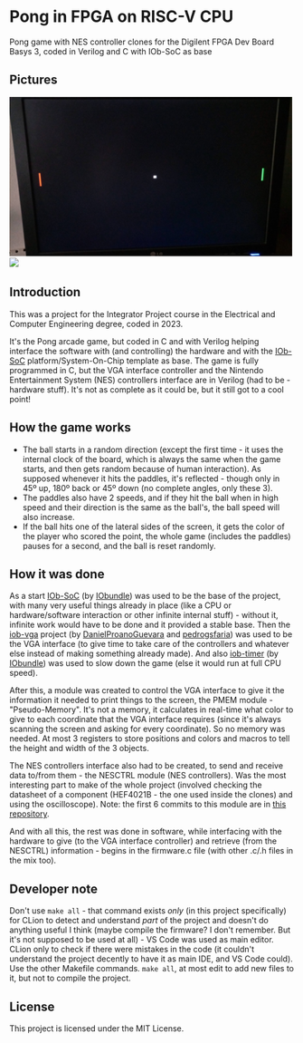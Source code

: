 # Pong in FPGA on RISC-V CPU
Pong game with NES controller clones for the Digilent FPGA Dev Board Basys 3, coded in Verilog and C with IOb-SoC as base

## Pictures
<img src="Pictures/Game picture.jpg" width="500"><img src="Pictures/Full set.jpg" width="500">

## Introduction
This was a project for the Integrator Project course in the Electrical and Computer Engineering degree, coded in 2023.

It's the Pong arcade game, but coded in C and with Verilog helping interface the software with (and controlling) the hardware and with the [IOb-SoC](https://github.com/IObundle/iob-soc) platform/System-On-Chip template as base. The game is fully programmed in C, but the VGA interface controller and the Nintendo Entertainment System (NES) controllers interface are in Verilog (had to be - hardware stuff). It's not as complete as it could be, but it still got to a cool point!

## How the game works
- The ball starts in a random direction (except the first time - it uses the internal clock of the board, which is always the same when the game starts, and then gets random because of human interaction). As supposed whenever it hits the paddles, it's reflected - though only in 45º up, 180º back or 45º down (no complete angles, only these 3).
- The paddles also have 2 speeds, and if they hit the ball when in high speed and their direction is the same as the ball's, the ball speed will also increase.
- If the ball hits one of the lateral sides of the screen, it gets the color of the player who scored the point, the whole game (includes the paddles) pauses for a second, and the ball is reset randomly.

## How it was done
As a start [IOb-SoC](https://github.com/IObundle/iob-soc) (by [IObundle](https://github.com/IObundle)) was used to be the base of the project, with many very useful things already in place (like a CPU or hardware/software interaction or other infinite internal stuff) - without it, infinite work would have to be done and it provided a stable base. Then the [iob-vga](https://github.com/IObundle/iob-vga) project (by [DanielProanoGuevara](https://github.com/DanielProanoGuevara) and [pedrogsfaria](https://github.com/pedrogsfaria)) was used to be the VGA interface (to give time to take care of the controllers and whatever else instead of making something already made). And also [iob-timer](https://github.com/IObundle/iob-timer) (by [IObundle](https://github.com/IObundle)) was used to slow down the game (else it would run at full CPU speed).

After this, a module was created to control the VGA interface to give it the information it needed to print things to the screen, the PMEM module - "Pseudo-Memory". It's not a memory, it calculates in real-time what color to give to each coordinate that the VGA interface requires (since it's always scanning the screen and asking for every coordinate). So no memory was needed. At most 3 registers to store positions and colors and macros to tell the height and width of the 3 objects.

The NES controllers interface also had to be created, to send and receive data to/from them - the NESCTRL module (NES controllers). Was the most interesting part to make of the whole project (involved checking the datasheet of a component (HEF4021B - the one used inside the clones) and using the oscilloscope). Note: the first 6 commits to this module are in [this repository](https://github.com/Edw590/iob-nesctrl).

And with all this, the rest was done in software, while interfacing with the hardware to give (to the VGA interface controller) and retrieve (from the NESCTRL) information - begins in the firmware.c file (with other .c/.h files in the mix too).

## Developer note
Don't use `make all` - that command exists *only* (in this project specifically) for CLion to detect and understand *part* of the project and doesn't do anything useful I think (maybe compile the firmware? I don't remember. But it's not supposed to be used at all) - VS Code was used as main editor. CLion only to check if there were mistakes in the code (it couldn't understand the project decently to have it as main IDE, and VS Code could). Use the other Makefile commands. `make all`, at most edit to add new files to it, but not to compile the project.

## License
This project is licensed under the MIT License.

